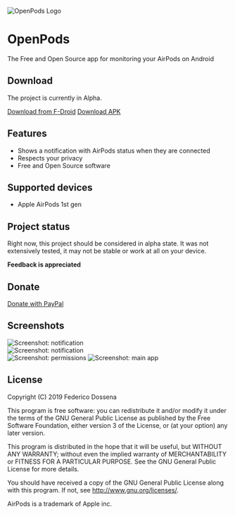 ![OpenPods Logo](https://github.com/adolfintel/OpenPods/blob/master/.github/logo.png?raw=true)

# OpenPods
The Free and Open Source app for monitoring your AirPods on Android

## Download
The project is currently in Alpha.

[Download from F-Droid](https://f-droid.org/repository/browse/?fdid=com.dosse.airpods)
[Download APK](https://downloads.fdossena.com/geth.php?r=openpods-apk)

## Features
* Shows a notification with AirPods status when they are connected
* Respects your privacy
* Free and Open Source software

## Supported devices
* Apple AirPods 1st gen

## Project status
Right now, this project should be considered in alpha state. It was not extensively tested, it may not be stable or work at all on your device.

**Feedback is appreciated**

## Donate
[Donate with PayPal](https://www.paypal.me/sineisochronic)

## Screenshots
![Screenshot: notification](https://github.com/adolfintel/OpenPods/blob/master/.github/screen1.png?raw=true)  
![Screenshot: notification](https://github.com/adolfintel/OpenPods/blob/master/.github/screen2.png?raw=true)  
![Screenshot: permissions](https://github.com/adolfintel/OpenPods/blob/master/.github/screen3.png?raw=true)
![Screenshot: main app](https://github.com/adolfintel/OpenPods/blob/master/.github/screen4.png?raw=true)

## License
Copyright (C) 2019 Federico Dossena

This program is free software: you can redistribute it and/or modify
it under the terms of the GNU General Public License as published by
the Free Software Foundation, either version 3 of the License, or
(at your option) any later version.

This program is distributed in the hope that it will be useful,
but WITHOUT ANY WARRANTY; without even the implied warranty of
MERCHANTABILITY or FITNESS FOR A PARTICULAR PURPOSE.  See the
GNU General Public License for more details.

You should have received a copy of the GNU General Public License
along with this program.  If not, see <http://www.gnu.org/licenses/>.

AirPods is a trademark of Apple inc.
